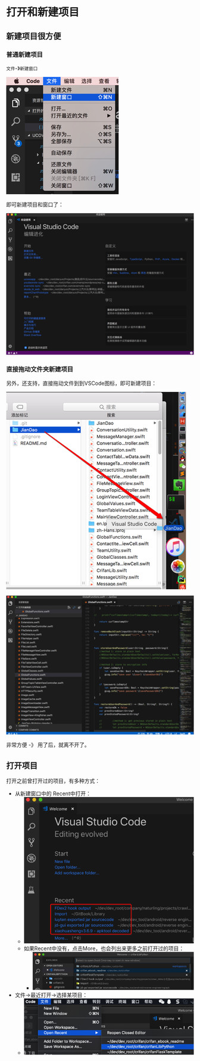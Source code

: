 # 打开和新建项目

## 新建项目很方便

### 普通新建项目

`文件`-》`新建窗口`

![文件 新建窗口](../assets/img/file_new_window.png)

即可新建项目和窗口了：

![新建的窗口项目](../assets/img/opened_new_project.png)

### 直接拖动文件夹新建项目

另外，还支持，直接拖动文件到到VSCode图标，即可新建项目：

![拖动文件夹新建](../assets/img/drag_folder_new_project.png)

![新建的项目窗口](../assets/img/open_a_new_project.png)

非常方便 -》 用了后，就离不开了。

## 打开项目

打开之前曾打开过的项目，有多种方式：

* 从新建窗口中的 Recent中打开：
  * ![新建窗口中点击Recent中的项目](../assets/img/recent_click_project.png)
  * 如果Recent中没有，点击More，也会列出来更多之前打开过的项目：
    * ![点击More显示更多项目](../assets/img/click_more_show_projects.png)
* 文件->最近打开->选择某项目：
  * ![文件中最近打开](../assets/img/file_open_recent_project.png)